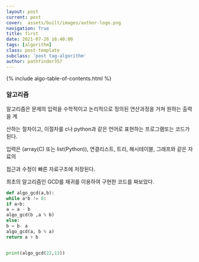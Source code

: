 ```yaml
---
layout: post
current: post
cover:  assets/built/images/author-logo.png
navigation: True
title: first
date: 2021-07-26 16:40:00
tags: [algorithm]
class: post-template
subclass: 'post tag-algorithm'
author: pathfinder357
---
```

{% include algo-table-of-contents.html %}

### 알고리즘

 알고리즘은 문제의 입력을 수학적이고 논리적으로 정의된 연산과정을 거쳐 원하는 출력을 계
 
산하는 절차이고, 이절차를 c나 python과 같은 언어로 표현하는 프로그램또는 코드가 된다.

입력은 (array(C) 또는 list(Python)), 연결리스트, 트리, 해시테이블, 그래프와 같은 자료의

접근과 수정이 빠른 자료구조에 저장된다.

최초의 알고리즘인 GCD를 재귀를 이용하여 구현한 코드를 짜보았다.
~~~python
def algo_gcd(a,b):
while a*b != 0:
if a>b:
a = a - b
algo_gcd(b ,a % b)
else:
b = b- a
algo_gcd(a, b % a)        
return a + b


print(algo_gcd(22,13))
~~~

